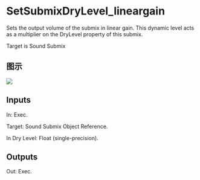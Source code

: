 # SetSubmixDryLevel_lineargain

Sets the output volume of the submix in linear gain. This dynamic level acts as a multiplier on the DryLevel property of this submix.

Target is Sound Submix

## 图示

![]($-20221218-18075330.png)

## Inputs

In: Exec.

Target: Sound Submix Object Reference.

In Dry Level: Float (single-precision).  

## Outputs

Out: Exec.


